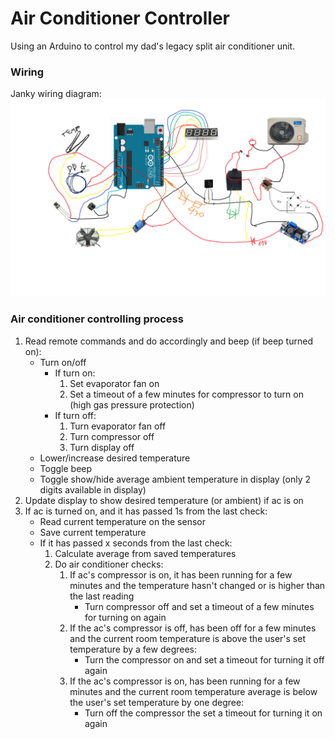 # Air Conditioner Controller

Using an Arduino to control my dad's legacy split air conditioner unit.

### Wiring

Janky wiring diagram:
![Janky wiring diagram](arduinoac.png)

### Air conditioner controlling process

1. Read remote commands and do accordingly and beep (if beep turned on):
    - Turn on/off
      - If turn on:
        1. Set evaporator fan on
        2. Set a timeout of a few minutes for compressor to turn on (high gas pressure protection)
      - If turn off:
        1. Turn evaporator fan off
        2. Turn compressor off
        3. Turn display off
    - Lower/increase desired temperature
    - Toggle beep
    - Toggle show/hide average ambient temperature in display (only 2 digits available in display)
3. Update display to show desired temperature (or ambient) if ac is on
4. If ac is turned on, and it has passed 1s from the last check:
   - Read current temperature on the sensor
   - Save current temperature
   - If it has passed x seconds from the last check:
     1. Calculate average from saved temperatures
     2. Do air conditioner checks:
        1. If ac's compressor is on, it has been running for a few minutes and the temperature hasn't changed or is higher than the last reading
            - Turn compressor off and set a timeout of a few minutes for turning on again
        2. If the ac's compressor is off, has been off for a few minutes and the current room temperature is above the user's set temperature by a few degrees:
            - Turn the compressor on and set a timeout for turning it off again
        3. If the ac's compressor is on, has been running for a few minutes and the current room temperature average is below the user's set temperature by one degree:
            - Turn off the compressor the set a timeout for turning it on again
